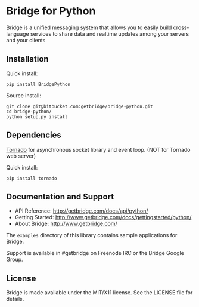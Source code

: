 # Bridge for Python
Bridge is a unified messaging system that allows you to easily build
cross-language services to share data and realtime updates among your
servers and your clients

## Installation
Quick install:

	pip install BridgePython

Source install:

	git clone git@bitbucket.com:getbridge/bridge-python.git
	cd bridge-python/
	python setup.py install

## Dependencies
[Tornado](http://www.tornadoweb.org) for asynchronous socket library and
event loop. (NOT for Tornado web server)

Quick install:

	pip install tornado

## Documentation and Support
* API Reference: http://getbridge.com/docs/api/python/
* Getting Started: http://www.getbridge.com/docs/gettingstarted/python/
* About Bridge: http://www.getbridge.com/

The `examples` directory of this library contains sample applications for Bridge.

Support is available in #getbridge on Freenode IRC or the Bridge Google Group.

## License
Bridge is made available under the MIT/X11 license. See the LICENSE file for details.
